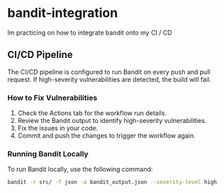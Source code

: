 # bandit-integration
Im practicing on how to integrate bandit onto my CI / CD

## CI/CD Pipeline
The CI/CD pipeline is configured to run Bandit on every push and pull request. If high-severity vulnerabilities are detected, the build will fail.

### How to Fix Vulnerabilities
1. Check the Actions tab for the workflow run details.
2. Review the Bandit output to identify high-severity vulnerabilities.
3. Fix the issues in your code.
4. Commit and push the changes to trigger the workflow again.

### Running Bandit Locally
To run Bandit locally, use the following command:
```bash
bandit -r src/ -f json -o bandit_output.json --severity-level high

